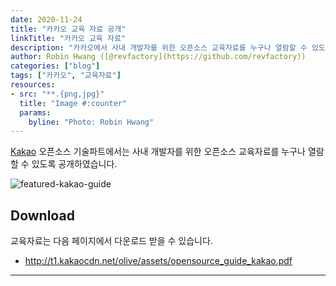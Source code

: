 ```yaml
---
date: 2020-11-24
title: "카카오 교육 자료 공개"
linkTitle: "카카오 교육 자료"
description: "카카오에서 사내 개발자를 위한 오픈소스 교육자료를 누구나 열람할 수 있도록 공개하였습니다"
author: Robin Hwang ([@revfactory](https://github.com/revfactory))
categories: ["blog"]
tags: ["카카오", "교육자료"]
resources:
- src: "**.{png,jpg}"
  title: "Image #:counter"
  params:
    byline: "Photo: Robin Hwang"
---
```


[Kakao](https://www.kakaocorp.com/) 오픈소스 기술파트에서는 사내 개발자를 위한 오픈소스 교육자료를 누구나 열람할 수 있도록 공개하였습니다. 

![featured-kakao-guide](featured-kakao-guide.png)

## Download

교육자료는 다음 페이지에서 다운로드 받을 수 있습니다. 

* http://t1.kakaocdn.net/olive/assets/opensource_guide_kakao.pdf


---------
